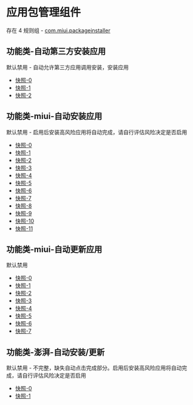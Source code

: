 # 应用包管理组件

存在 4 规则组 - [com.miui.packageinstaller](/src/apps/com.miui.packageinstaller.ts)

## 功能类-自动第三方安装应用

默认禁用 - 自动允许第三方应用调用安装，安装应用

- [快照-0](https://i.gkd.li/i/12874746)
- [快照-1](https://i.gkd.li/i/13054478)
- [快照-2](https://i.gkd.li/i/13399425)

## 功能类-miui-自动安装应用

默认禁用 - 启用后安装高风险应用将自动完成，请自行评估风险决定是否启用

- [快照-0](https://i.gkd.li/i/12818034)
- [快照-1](https://i.gkd.li/i/12818054)
- [快照-2](https://i.gkd.li/i/12889120)
- [快照-3](https://i.gkd.li/i/12888410)
- [快照-4](https://i.gkd.li/i/12889120)
- [快照-5](https://i.gkd.li/i/12889135)
- [快照-6](https://i.gkd.li/i/12889137)
- [快照-7](https://i.gkd.li/i/12889148)
- [快照-8](https://i.gkd.li/i/12889148)
- [快照-9](https://i.gkd.li/i/12818044)
- [快照-10](https://i.gkd.li/i/13229404)
- [快照-11](https://i.gkd.li/i/13501872)

## 功能类-miui-自动更新应用

默认禁用

- [快照-0](https://i.gkd.li/i/12817988)
- [快照-1](https://i.gkd.li/i/12910080)
- [快照-2](https://i.gkd.li/i/13024731)
- [快照-3](https://i.gkd.li/i/13038465)
- [快照-4](https://i.gkd.li/i/13024730)
- [快照-5](https://i.gkd.li/i/13024731)
- [快照-6](https://i.gkd.li/i/12817999)
- [快照-7](https://i.gkd.li/i/13255733)

## 功能类-澎湃-自动安装/更新

默认禁用 - 不完整，缺失自动点击完成部分。启用后安装高风险应用将自动完成，请自行评估风险决定是否启用

- [快照-0](https://i.gkd.li/i/14083552)
- [快照-1](https://i.gkd.li/i/14083554)
